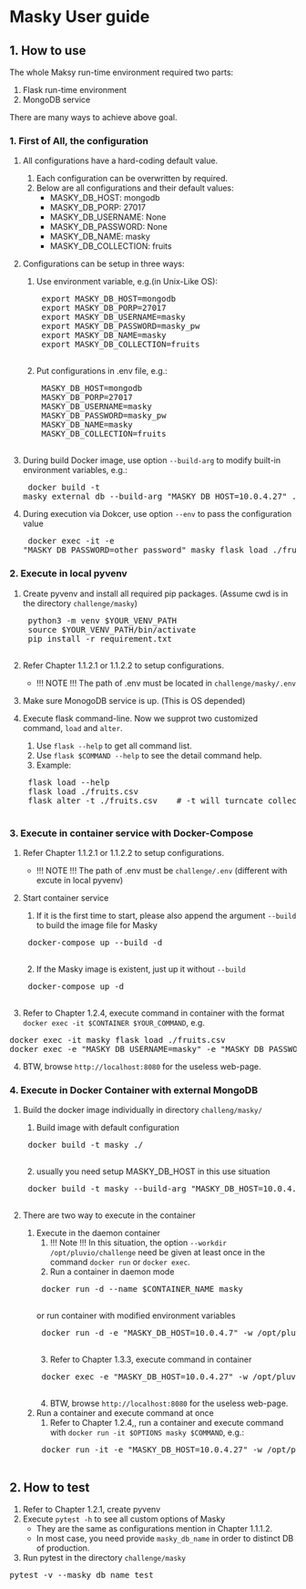 # Masky User guide


## 1. How to use
   The whole Maksy run-time environment required two parts:
   1. Flask run-time environment
   2. MongoDB service

There are many ways to achieve above goal.

### 1. First of All, the configuration
1. All configurations have a hard-coding default value.
    1. Each configuration can be overwritten by required.
    2. Below are all configurations and their default values:
       - MASKY_DB_HOST: mongodb
       - MASKY_DB_PORP: 27017
       - MASKY_DB_USERNAME: None
       - MASKY_DB_PASSWORD: None
       - MASKY_DB_NAME: masky
       - MASKY_DB_COLLECTION: fruits

2. Configurations can be setup in three ways:
    1. Use environment variable, e.g.(in Unix-Like OS):
        <pre>
        export MASKY_DB_HOST=mongodb
        export MASKY_DB_PORP=27017
        export MASKY_DB_USERNAME=masky
        export MASKY_DB_PASSWORD=masky_pw
        export MASKY_DB_NAME=masky
        export MASKY_DB_COLLECTION=fruits
        </pre>
    2. Put configurations in .env file, e.g.:
        <pre>
        MASKY_DB_HOST=mongodb
        MASKY_DB_PORP=27017
        MASKY_DB_USERNAME=masky
        MASKY_DB_PASSWORD=masky_pw
        MASKY_DB_NAME=masky
        MASKY_DB_COLLECTION=fruits
        </pre>
3. During build Docker image, use option `--build-arg` to modify built-in environment variables, e.g.:
        <pre>
        docker build -t masky_external_db --build-arg "MASKY_DB_HOST=10.0.4.27" ./
        </pre>
4. During execution via Dokcer, use option `--env` to pass the configuration value
        <pre>
        docker exec -it -e "MASKY_DB_PASSWORD=other_password" masky flask load ./fruits.csv -t
        </pre>
        
### 2. Execute in local pyvenv
1. Create pyvenv and install all required pip packages. (Assume cwd is in the directory `challenge/masky`)
    <pre>
    python3 -m venv $YOUR_VENV_PATH
    source $YOUR_VENV_PATH/bin/activate
    pip install -r requirement.txt
    </pre>

2. Refer Chapter 1.1.2.1 or 1.1.2.2 to setup configurations.
   - !!! NOTE !!! The path of .env must be located in `challenge/masky/.env`

3. Make sure MonogoDB service is up. (This is OS depended)

4. Execute flask command-line. Now we supprot two customized command, `load` and `alter`.
    1. Use `flask --help` to get all command list. 
    2. Use `flask $COMMAND --help` to see the detail command help.
    3. Example:
    <pre>
    flask load --help
    flask load ./fruits.csv
    flask alter -t ./fruits.csv    # -t will turncate collection before write new one
    </pre>

### 3. Execute in container service with Docker-Compose
1. Refer Chapter 1.1.2.1 or 1.1.2.2 to setup configurations.
    - !!! NOTE !!! The path of .env must be `challenge/.env` (different with excute in local pyvenv)

2. Start container service
    1. If it is the first time to start, please also append the argument `--build` to build the image file for Masky
    <pre>
    docker-compose up --build -d
    </pre>

    2. If the Masky image is existent, just up it without `--build`
    <pre>
    docker-compose up -d
    </pre>

3. Refer to Chapter 1.2.4, execute command in container with the format `docker exec -it $CONTAINER $YOUR_COMMAND`, e.g.
<pre>
docker exec -it masky flask load ./fruits.csv
docker exec -e "MASKY_DB_USERNAME=masky" -e "MASKY_DB_PASSWORD=pluvio5278Masky?" masky flask load ./fruits.csv
</pre>

4. BTW, browse `http://localhost:8080` for the useless web-page.

### 4. Execute in Docker Container with external MongoDB   
1. Build the docker image individually in directory `challeng/masky/`
    1. Build image with default configuration
    <pre>
    docker build -t masky ./
    </pre>
    2. usually you need setup MASKY_DB_HOST in this use situation
    <pre>
    docker build -t masky --build-arg "MASKY_DB_HOST=10.0.4.27" ./
    </pre>

2. There are two way to execute in the container
    1. Execute in the daemon container
        1. !!! Note !!! In this situation, the option `--workdir /opt/pluvio/challenge` need be given at least once in the command `docker run` or `docker exec`.
        2. Run a container in daemon mode
        <pre>
        docker run -d --name $CONTAINER_NAME masky
        </pre>
        or run container with modified environment variables
        <pre>
        docker run -d -e "MASKY_DB_HOST=10.0.4.7" -w /opt/pluvio/challenge --name $CONTAINER_NAME masky
        </pre>
        3. Refer to Chapter 1.3.3, execute command in container
        <pre>
        docker exec -e "MASKY_DB_HOST=10.0.4.27" -w /opt/pluvio/challenge $CONTAINER_NAME flask load ./fruits.csv
        </pre>
        4. BTW, browse `http://localhost:8080` for the useless web-page.
    2. Run a container and execute command at once
        1. Refer to Chapter 1.2.4,, run a container and execute command with `docker run -it $OPTIONS masky $COMMAND`, e.g.:
        <pre>
        docker run -it -e "MASKY_DB_HOST=10.0.4.27" -w /opt/pluvio/challenge masky flask load ./fruits -t
        </pre>
        
## 2. How to test
1. Refer to Chapter 1.2.1, create pyvenv
2. Execute `pytest -h` to see all custom options of Masky
    - They are the same as configurations mention in Chapter 1.1.1.2.
    - In most case, you need provide `masky_db_name` in order to distinct DB of production.
3. Run pytest in the directory `challenge/masky`
<pre>
pytest -v --masky_db_name test
</pre>